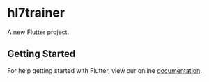 # hl7trainer

A new Flutter project.

## Getting Started

For help getting started with Flutter, view our online
[documentation](https://flutter.io/).
